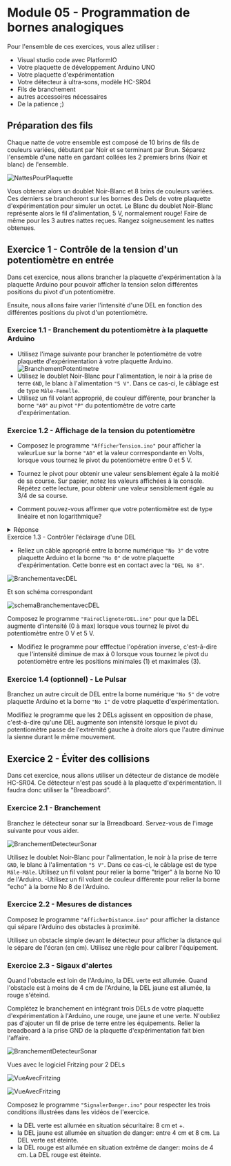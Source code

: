 # Module 05 - Programmation de bornes analogiques

Pour l'ensemble de ces exercices, vous allez utiliser :

- Visual studio code avec PlatformIO
- Votre plaquette de développement Arduino UNO
- Votre plaquette d'expérimentation
- Votre détecteur à ultra-sons, modèle HC-SR04
- Fils de branchement 
- autres accessoires nécessaires 
- De la patience ;)

## Préparation des fils

Chaque natte de votre ensemble est composé de 10 brins de fils de couleurs variées, débutant par Noir et se terminant par Brun. Séparez l'ensemble d'une natte en gardant collées les 2 premiers brins (Noir et blanc) de l'ensemble. 

![NattesPourPlaquette](img/NattesPourPlaquette.png)

Vous obtenez alors un doublet Noir-Blanc et 8 brins de couleurs variées. Ces derniers se brancheront sur les bornes des Dels de votre plaquette d'expérimentation pour simuler un octet.
Le Blanc du doublet Noir-Blanc représente alors le fil d'alimentation, 5 V, normalement rouge! 
Faire de même pour les 3 autres nattes reçues. Rangez soigneusement les nattes obtenues.

## Exercice 1 - Contrôle de la tension d'un potentiomètre en entrée

Dans cet exercice, nous allons brancher la plaquette d'expérimentation à la plaquette Arduino pour pouvoir afficher la tension selon différentes positions du pivot d'un potentiomètre.

Ensuite, nous allons faire varier l'intensité d'une DEL en fonction des différentes positions du pivot d'un potentiomètre.

### Exercice 1.1 - Branchement du potentiomètre à la plaquette Arduino

- Utilisez l'image suivante pour brancher le potentiomètre de votre plaquette d'expérimentation à votre plaquette Arduino.
![BranchementPotentimetre](img/PotentiometreEtConsole.png)
- Utilisez le doublet Noir-Blanc pour l'alimentation, le noir à la prise de terre  ``` GND ```, le blanc à l'alimentation ```"5 V"```. Dans ce cas-ci, le câblage  est de type  ```Mâle-Femelle```.
- Utilisez un fil volant approprié, de couleur différente, pour brancher la borne  ```"A0"``` au pivot  ```"P"``` du potentiomètre de votre carte d'expérimentation.

### Exercice 1.2 - Affichage de la tension du potentiomètre

- Composez le programme ```"AfficherTension.ino"``` pour afficher la valeurLue sur la borne ```"A0"``` et la valeur corrrespondante en Volts, lorsque vous tournez le pivot du potentiomètre entre 0 et 5 V.

- Tournez le pivot pour obtenir une valeur sensiblement égale à la moitié de sa course. Sur papier, notez les valeurs affichées à la console. Répétez cette lecture, pour obtenir une valeur sensiblement égale au 3/4 de sa course.
- Comment pouvez-vous affirmer que votre potentiomètre est de type linéaire et non logarithmique?
<details>
    <summary>Réponse</summary>

   En collectant et traçant un graphique de plusieurs positions du pivot, le résultat donne une droite.

</details

### Exercice 1.3 -  Contrôler l'éclairage d'une DEL

- Reliez un câble approprié entre la borne numérique ```"No 3"``` de votre plaquette Arduino et la borne ```"No 0"``` de votre plaquette d'expérimentation. Cette bonre est en contact avec la ```"DEL No 8"```. 

![BranchementavecDEL](img/PotentiometreEtUneDEL.png)

Et son schéma correspondant


![schemaBranchementavecDEL](img/schemaPotentimetreUneDEL.png)

Composez le programme ```"FaireClignoterDEL.ino"``` pour que la DEL augmente d'intensité (0 à max) lorsque vous tournez le pivot du potentiomètre entre 0 V et 5 V.
- Modifiez le programme pour efffectue l'opération inverse, c'est-â-dire que l'intensité diminue de max à 0 lorsque vous tournez le pivot du potentiomètre entre les positions minimales (1) et maximales (3). 

### Exercice 1.4 (optionnel) -  Le Pulsar

Branchez un autre circuit de DEL entre la borne numérique ```"No 5"``` de votre plaquette Arduino et la borne ```"No 1"``` de votre plaquette d'expérimentation.

Modifiez le programme que les 2 DELs agissent en opposition de phase, c'est-à-dire qu'une DEL augmente son intensité lorsque le pivot du potentiomètre passe de l'extrémité gauche à droite alors  que l'autre diminue la sienne durant le même mouvement.

## Exercice 2 -  Éviter des collisions

Dans cet exercice, nous allons utiliser  un détecteur de distance de modèle HC-SR04. Ce détecteur n'est pas soudé à la plaquette d'expérimentation. Il faudra donc utiliser la "Breadboard".

### Exercice 2.1  - Branchement

Branchez le détecteur sonar sur la Brreadboard. Servez-vous de l'image suivante pour vous aider.

![BranchementDetecteurSonar](img/CircuitHC-SR04.png)

Utilisez le doublet Noir-Blanc pour l'alimentation, le noir à la prise de terre  ``` GND ```, le blanc à l'alimentation ```"5 V"```. Dans ce cas-ci, le câblage  est de type  ```Mâle-Mâle```.
Utilisez un fil volant pour relier la borne "triger" à la borne No 10 de l'Arduino.
-Utilisez un fil volant de couleur différente pour relier la borne "echo" à la borne No 8 de l'Arduino.

### Exercice 2.2  - Mesures de distances

Composez le programme ```"AfficherDistance.ino"``` pour afficher la distance qui sépare l'Arduino des obstacles à proximité.

Utilisez un obstacle simple devant le détecteur pour afficher la distance qui le sépare de l'écran (en cm). Utilisez une règle pour calibrer l'équipement.

### Exercice 2.3  - Sigaux d'alertes

Quand l'obstacle est loin de l'Arduino, la DEL verte est allumée.
Quand l'obstacle est à moins de 4 cm de l'Arduino, la DEL jaune est allumée, la rouge s'éteind.

Complétez le branchement en intégrant trois DELs de votre plaquette d'expérimentation à l'Arduino, une rouge, une jaune et une verte. N'oubliez pas d'ajouter un fil de prise de terre entre les équipements. Relier la breadboard à la prise GND de la plaquette d'expérimentation fait bien l'affaire.

![BranchementDetecteurSonar](img/CircuitHC-SR04_Et_2LEDs.png)

Vues avec le logiciel Fritzing pour 2 DELs

![VueAvecFritzing](img/schemaHC-SR04_Et_2LEDsVUeFritzing.png)

![VueAvecFritzing](img/CircuitHC-SR04_Et_2LEDsVUeFritzing.png)

Composez le programme ```"SignalerDanger.ino"``` pour respecter les trois conditions illustrées dans les vidéos de l'exercice.
- la DEL verte est allumée en situation sécuritaire: 8 cm et +.
- la DEL jaune est allumée en situation de danger: entre 4 cm et 8 cm. La DEL verte est éteinte.
- la DEL rouge est allumée en situation extrême de danger: moins de 4 cm. La DEL rouge est éteinte.